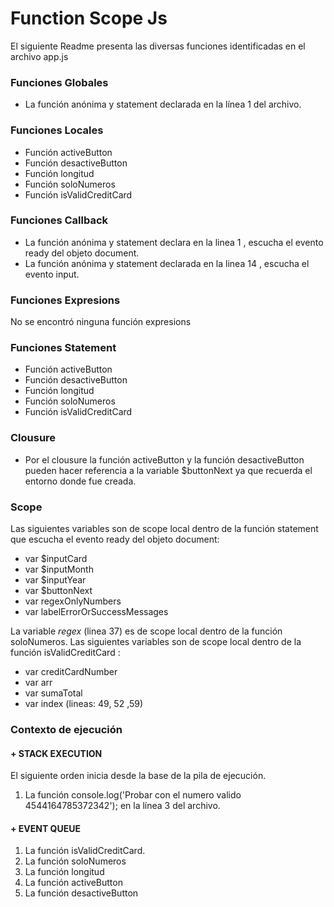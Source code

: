 # Function Scope Js

El siguiente Readme presenta las diversas funciones identificadas en el archivo app.js 

### Funciones Globales
+ La función anónima y statement declarada en la línea 1 del archivo.

### Funciones Locales

+ Función activeButton
+ Función desactiveButton
+ Función longitud
+ Función soloNumeros
+ Función isValidCreditCard

### Funciones Callback

+ La función anónima y statement declara en la linea 1 , escucha el evento ready del objeto document.
+ La función anónima y statement declarada en la linea 14 , escucha el evento input.

### Funciones Expresions  
No se encontró ninguna función expresions

### Funciones Statement

+ Función activeButton
+ Función desactiveButton
+ Función longitud
+ Función soloNumeros
+ Función isValidCreditCard

### Clousure
+ Por el clousure la función activeButton y la función desactiveButton pueden hacer referencia a la variable $buttonNext ya que recuerda el entorno donde fue creada.

### Scope
Las siguientes variables son de scope local dentro de la función statement que escucha el evento ready del objeto document:
+  var $inputCard
+  var $inputMonth 
+  var $inputYear 
+  var $buttonNext 
+  var regexOnlyNumbers
+  var labelErrorOrSuccessMessages 

La variable *regex* (linea 37) es de scope local dentro de la función soloNumeros.
Las siguientes variables son de scope local dentro de la función isValidCreditCard :
+ var creditCardNumber
+ var arr
+ var sumaTotal
+ var index (lineas: 49, 52 ,59)

### Contexto de ejecución 
#### + STACK EXECUTION
El siguiente orden inicia desde la base de la pila de ejecución.  
1. La función  console.log('Probar con el numero valido 4544164785372342'); en la línea 3 del archivo. 

#### + EVENT QUEUE
1. La función isValidCreditCard.
2. La función soloNumeros
3. La función longitud
4. La función activeButton
5. La función desactiveButton



